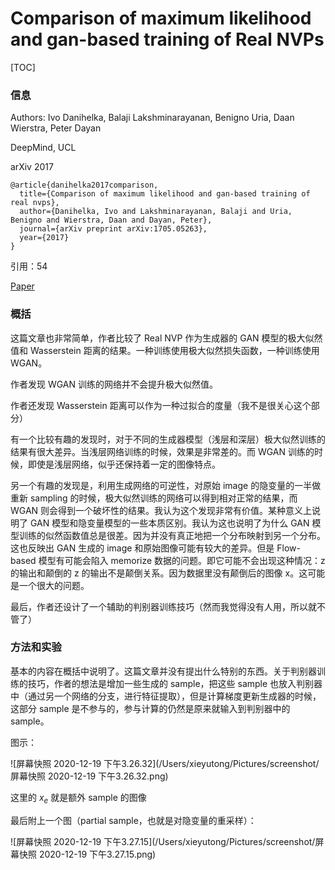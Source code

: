 # Comparison of maximum likelihood and gan-based training of Real NVPs

[TOC]

### 信息

Authors: Ivo Danihelka, Balaji Lakshminarayanan, Benigno Uria, Daan Wierstra, Peter Dayan

DeepMind, UCL

arXiv 2017

```
@article{danihelka2017comparison,
  title={Comparison of maximum likelihood and gan-based training of real nvps},
  author={Danihelka, Ivo and Lakshminarayanan, Balaji and Uria, Benigno and Wierstra, Daan and Dayan, Peter},
  journal={arXiv preprint arXiv:1705.05263},
  year={2017}
}
```

引用：54

[Paper](/Users/xieyutong/Documents/Research/PaperReading/Papers/comparison-of-maximum-likelihood-and-gan-based-training-of-real-nvps.pdf)



### 概括

这篇文章也非常简单，作者比较了 Real NVP 作为生成器的 GAN 模型的极大似然值和 Wasserstein 距离的结果。一种训练使用极大似然损失函数，一种训练使用 WGAN。

作者发现 WGAN 训练的网络并不会提升极大似然值。

作者还发现 Wasserstein 距离可以作为一种过拟合的度量（我不是很关心这个部分）

有一个比较有趣的发现时，对于不同的生成器模型（浅层和深层）极大似然训练的结果有很大差异。当浅层网络训练的时候，效果是非常差的。而 WGAN 训练的时候，即使是浅层网络，似乎还保持着一定的图像特点。

另一个有趣的发现是，利用生成网络的可逆性，对原始 image 的隐变量的一半做重新 sampling 的时候，极大似然训练的网络可以得到相对正常的结果，而 WGAN 则会得到一个破坏性的结果。我认为这个发现非常有价值。某种意义上说明了 GAN 模型和隐变量模型的一些本质区别。我认为这也说明了为什么 GAN 模型训练的似然函数值总是很差。因为并没有真正地把一个分布映射到另一个分布。这也反映出 GAN 生成的 image 和原始图像可能有较大的差异。但是 Flow-based 模型有可能会陷入 memorize 数据的问题。即它可能不会出现这种情况：z 的输出和颠倒的 z 的输出不是颠倒关系。因为数据里没有颠倒后的图像 x。这可能是一个很大的问题。

最后，作者还设计了一个辅助的判别器训练技巧（然而我觉得没有人用，所以就不管了）



### 方法和实验

基本的内容在概括中说明了。这篇文章并没有提出什么特别的东西。关于判别器训练的技巧，作者的想法是增加一些生成的 sample，把这些 sample 也放入判别器中（通过另一个网络的分支，进行特征提取），但是计算梯度更新生成器的时候，这部分 sample 是不参与的，参与计算的仍然是原来就输入到判别器中的 sample。

图示：

![屏幕快照 2020-12-19 下午3.26.32](/Users/xieyutong/Pictures/screenshot/屏幕快照 2020-12-19 下午3.26.32.png)

这里的 $x_e$ 就是额外 sample 的图像

最后附上一个图（partial sample，也就是对隐变量的重采样）：

![屏幕快照 2020-12-19 下午3.27.15](/Users/xieyutong/Pictures/screenshot/屏幕快照 2020-12-19 下午3.27.15.png)


